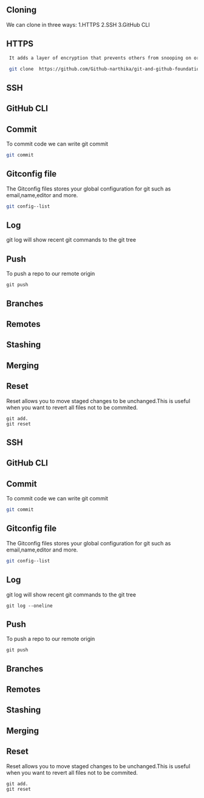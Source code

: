 ## Cloning
We can clone in three ways: 1.HTTPS  2.SSH  3.GitHub CLI

## HTTPS
```sh
 It adds a layer of encryption that prevents others from snooping on or tampering with traffic to your site.

 git clone  https://github.com/Github-narthika/git-and-github-foundation-certification-course.git
 ```
 ## SSH

 ## GitHub CLI


## Commit
To commit code we can write git commit
```sh
git commit
```
## Gitconfig file
The Gitconfig files stores your global configuration for git such as email,name,editor and more.
```sh
git config--list
```
## Log
git log will show recent git commands to the git tree 

## Push 
To push a repo to our remote origin
```
git push
```

## Branches


## Remotes


## Stashing


## Merging

## Reset 
Reset allows you to move staged changes to be unchanged.This is useful when you want to revert all files not to be commited.
```
git add.
git reset
 ```
 ## SSH

 ## GitHub CLI


## Commit
To commit code we can write git commit
```sh
git commit
```
## Gitconfig file
The Gitconfig files stores your global configuration for git such as email,name,editor and more.
```sh
git config--list
```
## Log
git log will show recent git commands to the git tree 
```
git log --oneline
```

## Push 
To push a repo to our remote origin
```
git push
```

## Branches


## Remotes


## Stashing


## Merging

## Reset 
Reset allows you to move staged changes to be unchanged.This is useful when you want to revert all files not to be commited.
```
git add.
git reset